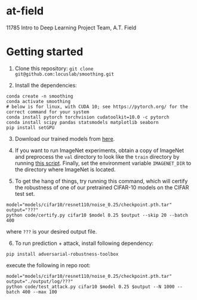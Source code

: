 # at-field
11785 Intro to Deep Learning Project Team, A.T. Field



# Getting started

1.  Clone this repository: `git clone git@github.com:locuslab/smoothing.git`

2.  Install the dependencies:  
```
conda create -n smoothing
conda activate smoothing
# below is for linux, with CUDA 10; see https://pytorch.org/ for the correct command for your system
conda install pytorch torchvision cudatoolkit=10.0 -c pytorch 
conda install scipy pandas statsmodels matplotlib seaborn
pip install setGPU
```
3.  Download our trained models from [here](https://drive.google.com/file/d/1h_TpbXm5haY5f-l4--IKylmdz6tvPoR4/view?usp=sharing).
4. If you want to run ImageNet experiments, obtain a copy of ImageNet and preprocess the `val` directory to look
like the `train` directory by running [this script](https://raw.githubusercontent.com/soumith/imagenetloader.torch/master/valprep.sh).
Finally, set the environment variable `IMAGENET_DIR` to the directory where ImageNet is located.

5. To get the hang of things, try running this command, which will certify the robustness of one of our pretrained CIFAR-10 models
on the CIFAR test set.
```
model="models/cifar10/resnet110/noise_0.25/checkpoint.pth.tar"
output="???"
python code/certify.py cifar10 $model 0.25 $output --skip 20 --batch 400
```
where `???` is your desired output file.


6. To run prediction + attack, install following dependency:

```
pip install adversarial-robustness-toolbox
```

execute the following in repo root:

```
model="models/cifar10/resnet110/noise_0.25/checkpoint.pth.tar"
output="./output/log/???"
python code/test_attack.py cifar10 $model 0.25 $output --N 1000 --batch 400 --max 100
```

